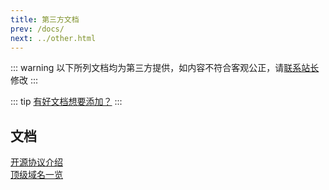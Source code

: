 ```yaml
---
title: 第三方文档
prev: /docs/
next: ../other.html
---
```


::: warning
以下所列文档均为第三方提供，如内容不符合客观公正，请[联系站长](/about/contact.html#反馈)修改
:::

::: tip
[有好文档想要添加？](/about/contact.html#文档)
:::

## 文档

[开源协议介绍](/docs/third/open_source_protocol.html)  
[顶级域名一览](/docs/third/domains.html)